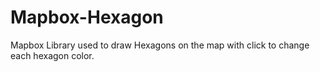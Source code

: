 # Mapbox-Hexagon
Mapbox Library used to draw Hexagons on the map with click to change each hexagon color.
